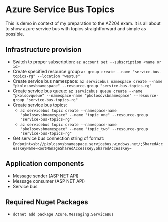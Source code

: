 # Azure Service Bus Topics

This is demo in context of my preparation to the AZ204 exam.
It is all about to show azure service bus with topics straightforward and simple as possible.

## Infrastructure provision

- Switch to proper subscription: `az account set --subscription <name or id>`
- Create specified resource group `az group create --name "service-bus-topics-rg" --location "westus"`
- Create service bus
  namespace: `az servicebus namespace create --name "pkolosovsbnamespace" --resource-group "service-bus-topics-rg"`
- Create service bus
  queue: `az servicebus queue create --name "pkolsovqueue" --namespace-name "pkolosovsbnamespace" --resource-group "service-bus-topics-rg"`
- Create service bus topics: 
  - `az servicebus topic create --namespace-name "pkolosovsbnamespace" --name "topic_one" --resource-group "service-bus-topics-rg"`
  - `az servicebus topic create --namespace-name "pkolosovsbnamespace" --name "topic_two" --resource-group "service-bus-topics-rg"`
- Get service bus connection string of
  format: `Endpoint=sb://pkolosovsbnamespace.servicebus.windows.net/;SharedAccessKeyName=RootManageSharedAccessKey;SharedAccessKey=`

## Application components

- Message sender (ASP NET API)
- Message consumer (ASP NET API)
- Service bus

## Required Nuget Packages

- `dotnet add package Azure.Messaging.ServiceBus`

